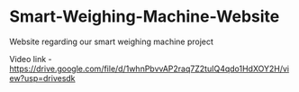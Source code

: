 # Smart-Weighing-Machine-Website
Website regarding our smart weighing machine project

Video link - https://drive.google.com/file/d/1whnPbvvAP2raq7Z2tuIQ4qdo1HdXOY2H/view?usp=drivesdk

